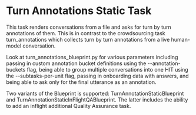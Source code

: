 # Turn Annotations Static Task
This task renders conversations from a file and asks for turn by turn annotations of them. 
This is in contrast to the crowdsourcing task turn_annotations which collects turn by turn annotations from a live human-model conversation.

Look at turn_annotations_blueprint.py for various parameters including passing in custom annotation bucket definitions using the --annotation-buckets flag, being able to group multiple conversations into one HIT using the --subtasks-per-unit flag, passing in onboarding data with answers, and being able to ask only for the final utterance as an annotation.

Two variants of the Blueprint is supported: TurnAnnotationStaticBlueprint and TurnAnnotationStaticInFlightQABlueprint. The latter includes the ability to add an inflight additional Quality Assurance task.
